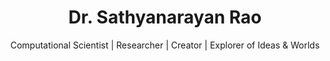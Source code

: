 ---
title: "Dr. Sathyanarayan Rao"
subtitle: "Computational Scientist | Researcher | Creator | Explorer of Ideas & Worlds"
intro_text: |
  Welcome! I'm Dr. Sathyanarayan Rao, a scientific software developer passionate about bridging computational engineering and Machine Learning/ AI. Through my doctoral research on dynamic root water uptake modeling and subsequent work, I've developed expertise in scientific modeling, machine learning, inverse problems and data assimilation techniques.

  My journey spans multiple continents and institutions, contributing to my unique perspective on computational approaches in physical sciences. Currently, at Forschungszentrum Jülich, I'm advancing the Digital Agricultural Avatar project, where we're revolutionizing our understanding of plant-soil interactions through advanced computational modeling.

  On this site, you'll find my research contributions, technical projects, and insights from my research interests. Feel free to explore my online presence through these platforms:
background_image: "images/background.png" 
image: "images/sathya.jpg"

# Define categories with their visual properties
categories:
  - name: "academic"
    title: "Academic" 
    icon: "fas fa-graduation-cap"
    gradient: "bg-gradient-primary"
  - name: "coding"
    title: "Coding & Technical"
    icon: "fas fa-code"
    gradient: "bg-gradient-info"
  - name: "connect"
    title: "Connect"
    icon: "fas fa-share-alt"
    gradient: "bg-gradient-success"
  - name: "hobby"
    title: "Hobbies"
    icon: "fas fa-camera-retro"
    gradient: "bg-gradient-danger"
  - name: "cv"
    title: "Curriculum Vitae"
    icon: "fas fa-file-alt"
    gradient: "bg-gradient-primary"
    
# Cards with category assignments
cards:
  - title: "Connect me on LinkedIn"
    icon: "images/linkedin.png"
    iconH: "80px"
    iconW: "80px"
    link: "https://www.linkedin.com/in/sathyanarayanrao1/"
    category: "connect"

  - title: "Follow me on X"
    icon: "images/X.png"
    iconH: "80px"
    iconW: "80px"
    link: "https://x.com/DrSathyan10"
    category: "connect"  

  - title: "Connect on Topmate"
    icon: "images/topmate.png"  
    iconH: "60px"
    iconW: "60px"
    link: "https://topmate.io/dr_sathyanarayan_rao"
    category: "connect"
    
  - title: "GitHub"
    icon: "images/github.png"
    iconH: "60px"
    iconW: "60px"
    link: "https://github.com/sraocodes"
    category: "coding"
    
  - title: "Kaggle"
    icon: "images/kaggle.png"
    iconH: "60px"
    iconW: "120px"
    link: "https://www.kaggle.com/sathyanarayanrao89"
    category: "coding"
    
  - title: "Google Scholar"
    icon: "images/googlescholar.png"
    iconH: "50px"
    iconW: "50px"
    link: "https://scholar.google.co.uk/citations?user=9yc3jiIAAAAJ&hl=en"
    category: "academic"
    
  - title: "MATLAB files"
    icon: "images/matlab.png"
    iconH: "50px"
    iconW: "50px"
    link: "https://www.mathworks.com/matlabcentral/profile/authors/2686490"
    category: "coding"

  - title: "Compute Stories"
    link: "https://www.youtube.com/@ComputeStories"
    icon: "images/youtube.png"
    iconH: "70px"
    iconW: "60px"
    category: "coding"

  - title: "Orcid"
    link: "https://orcid.org/0000-0002-0071-5167"
    icon: "images/orcid.png"
    iconH: "70px"
    iconW: "60px"
    category: "academic"

  - title: "PhD Thesis"
    link: "https://dial.uclouvain.be/pr/boreal/object/boreal:239364"
    emoji: "🎓"
    emojiSize: "3rem"
    category: "academic"
    
  - title: "MS Thesis"
    link: "https://louis.uah.edu/uah-theses/579/"
    emoji: "🎓"
    emojiSize: "3rem"
    category: "academic"

  - title: "Shutterstock"
    icon: "images/shutterstock.png"  
    iconH: "60px"
    iconW: "60px"
    link: "https://www.shutterstock.com/g/sathyanarayanrao"  
    category: "hobby"  

  - title: "Explorative Eye"
    icon: "images/youtube.png"  
    iconH: "70px"
    iconW: "60px"
    link: "https://www.youtube.com/@ExplorativeEye"  
    category: "hobby"  

  - title: "Academic CV"
    emoji: "🎓"
    emojiSize: "3rem"
    link: "files/cv2.pdf"
    category: "cv"
      
  - title: "Industry CV"
    emoji: "💼"
    emojiSize: "3rem"
    link: "files/cv1.pdf"
    category: "cv"  

---